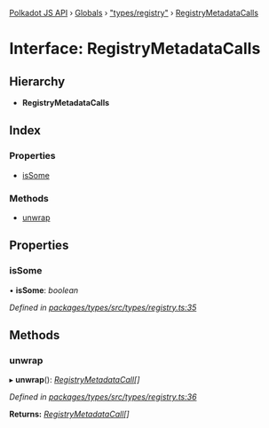 [Polkadot JS API](../README.md) › [Globals](../globals.md) › ["types/registry"](../modules/_types_registry_.md) › [RegistryMetadataCalls](_types_registry_.registrymetadatacalls.md)

# Interface: RegistryMetadataCalls

## Hierarchy

* **RegistryMetadataCalls**

## Index

### Properties

* [isSome](_types_registry_.registrymetadatacalls.md#issome)

### Methods

* [unwrap](_types_registry_.registrymetadatacalls.md#unwrap)

## Properties

###  isSome

• **isSome**: *boolean*

*Defined in [packages/types/src/types/registry.ts:35](https://github.com/polkadot-js/api/blob/85ae6f949/packages/types/src/types/registry.ts#L35)*

## Methods

###  unwrap

▸ **unwrap**(): *[RegistryMetadataCall](_types_registry_.registrymetadatacall.md)[]*

*Defined in [packages/types/src/types/registry.ts:36](https://github.com/polkadot-js/api/blob/85ae6f949/packages/types/src/types/registry.ts#L36)*

**Returns:** *[RegistryMetadataCall](_types_registry_.registrymetadatacall.md)[]*
